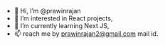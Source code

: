 - 👋 Hi, I’m @prawinrajan
- 👀 I’m interested in React projects,
- 🌱 I’m currently learning Next JS,
- 📫 reach me by prawinrajan2@gmail.com mail id.

<!---
prawinrajan/prawinrajan is a ✨ special ✨ repository because its `README.md` (this file) appears on your GitHub profile.
You can click the Preview link to take a look at your changes.
--->
